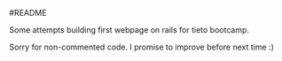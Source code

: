#README

Some attempts building first webpage on rails for tieto bootcamp.

Sorry for non-commented code. I promise to improve before next time :)